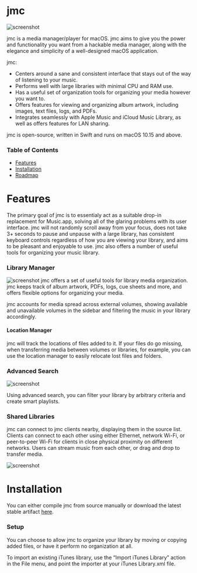 # jmc
![screenshot](https://puu.sh/xoZYo/bd6d6deeb0.png)

jmc is a media manager/player for macOS. jmc aims to give you the power and functionality you want from a hackable media manager, along with the elegance and simplicity of a well-designed macOS application.

jmc:

- Centers around a sane and consistent interface that stays out of the way of listening to your music.
- Performs well with large libraries with minimal CPU and RAM use.
- Has a useful set of organization tools for organizing your media however you want to.
- Offers features for viewing and organizing album artwork, including images, text files, logs, and PDFs.
- Integrates seamlessly with Apple Music and iCloud Music Library, as well as offers features for LAN sharing.

jmc is open-source, written in Swift and runs on macOS 10.15 and above.

### Table of Contents
- [Features](#features)
- [Installation](#installation)
- [Roadmap](#roadmap)

# Features
The primary goal of jmc is to essentialy act as a suitable drop-in replacement for Music.app, solving all of the glaring problems with its user interface. jmc will not randomly scroll away from your focus, does not take 3+ seconds to pause and unpause with a large library, has consistent keyboard controls regardless of how you are viewing your library, and aims to be pleasant and enjoyable to use. jmc also offers a number of useful tools for organizing your music library.

### Library Manager
![screenshot](https://puu.sh/xoZHp/31dddfc751.png)
jmc offers a set of useful tools for library media organization. jmc keeps track of album artwork, PDFs, logs, cue sheets and more, and offers flexible options for organizing your media.

jmc accounts for media spread across external volumes, showing available and unavailable volumes in the sidebar and filtering the music in your library accordingly.

#### Location Manager
jmc will track the locations of files added to it. If your files do go missing, when transferring media between volumes or libraries, for example, you can use the location manager to easily relocate lost files and folders.

### Advanced Search
![screenshot](https://i.imgur.com/oYB83zF.png)

Using advanced search, you can filter your library by arbitrary criteria and create smart playlists.

### Shared Libraries

jmc can connect to jmc clients nearby, displaying them in the source list. Clients can connect to each other using either Ethernet, network Wi-Fi, or peer-to-peer Wi-Fi for clients in close physical proximity on different networks. Users can stream music from each other, or drag and drop to transfer media.

![screenshot](https://i.imgur.com/SJ5RgM5.png)

# Installation
You can either compile jmc from source manually or download the latest stable artifact [here](https://github.com/jcm93/jmc/).

### Setup
You can choose to allow jmc to organize your library by moving or copying added files, or have it perform no organization at all. 

To import an existing iTunes library, use the “Import iTunes Library” action in the File menu, and point the importer at your iTunes Library.xml file.
